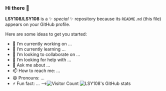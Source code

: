### Hi there 👋


**LSY108/LSY108** is a ✨ _special_ ✨ repository because its `README.md` (this file) appears on your GitHub profile.

Here are some ideas to get you started:

- 🔭 I’m currently working on ...
- 🌱 I’m currently learning ...
- 👯 I’m looking to collaborate on ...
- 🤔 I’m looking for help with ...
- 💬 Ask me about ...
- 📫 How to reach me: ...
- 😄 Pronouns: ...
- ⚡ Fun fact: ...
-->![Visitor Count](https://profile-counter.glitch.me/LSY108/count.svg)
![LSY108's GitHub stats](https://github-readme-stats.vercel.app/api?username=LSY108&show_icons=true&theme=tokyonight)
